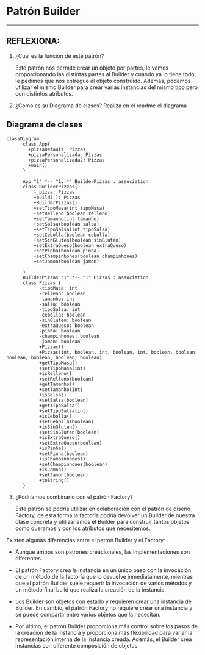 # Patrón Builder   
---

## REFLEXIONA:
1. ¿Cual es la función de este patrón?

   Este patrón nos permite crear un objeto por partes, le vamos proporcionando las distintas partes al Builder
   y cuando ya lo tiene todo, le pedimos que nos entregue el objeto construido. Además, podemos utilizar el mismo Builder
   para crear varias instancias del mismo tipo pero con distintos atributos.


2. ¿Como es su Diagrama de clases? Realiza en el readme el diagrama


## Diagrama de clases

```mermaid
classDiagram
      class App{ 
        +pizzaDefault: Pizzas
        +pizzaPersonalizada: Pizzas
        +pizzaPersonalizada2: Pizzas
        +main()
      }
      
      App "1" *-- "1..*" BuilderPizzas : association
      class BuilderPizzas{
          -_pizza: Pizzas
          +build( ): Pizzas
          +BuilderPizzas()
          +setTipoMasa(int tipoMasa)
          +setRelleno(boolean relleno)
          +setTamanho(int tamanho)
          +setSalsa(boolean salsa)
          +setTipoSalsa(int tipoSalsa)
          +setCebolla(boolean cebolla)
          +setSinGluten(boolean sinGluten)
          +setExtraQueso(boolean extraQueso)
          +setPinha(boolean pinha)
          +setChampinhones(boolean champinhones)
          +setJamon(boolean jamon)
                    
      }
      BuilderPizzas "1" *-- "1" Pizzas : association
      class Pizzas {
            -tipoMasa: int
            -relleno: boolean
            -tamanho: int
            -salsa: boolean
            -tipoSalsa: int
            -cebolla: boolean
            -sinGluten: boolean
            -extraQueso: boolean
            -pinha: boolean
            -champinhones: boolean
            -jamon: boolean
            +Pizzas()
            +Pizzas(int, boolean, int, boolean, int, boolean, boolean, boolean, boolean, boolean, boolean)
            +getTipoMasa()
            +setTipoMasa(int)
            +isRelleno()
            +setRelleno(boolean)
            +getTamanho()
            +setTamanho(int)            
            +isSalsa()
            +setSalsa(boolean)
            +getTipoSalsa()
            +setTipoSalsa(int)
            +isCebolla()
            +setCebolla(boolean)
            +isSinGluten()
            +setSinGluten(boolean)
            +isExtraQueso()
            +setExtraQueso(boolean)
            +isPinha()
            +setPinha(boolean)
            +isChampinhones()
            +setChampinhones(boolean)
            +isJamon()
            +setJamon(boolean)
            +toString()
      }      
```


3. ¿Podríamos combinarlo con el patrón Factory?

   Este patrón se podría utilizar en colaboración con el patrón de diseño Factory, de esta forma la factoría podría devolver un Builder de
   nuestra clase concreta y utilizaríamos el Builder para construir tantos objetos como queramos y con los atributos que necesitemos.

Existen algunas diferencias entre el patrón Builder y el Factory:
- Aunque ambos son patrones creacionales, las implementaciones son diferentes.

- El patrón Factory crea la instancia en un único paso con la invocación de un método de la factoría que lo devuelve inmediatamente,
  mientras que el patrón Builder suele requerir la invocación de varios métodos y un método final build que realiza la creación de la instancia.

- Los Builder son objetos con estado y requieren crear una instancia de Builder. En cambio, el patrón Factory no requiere crear una instancia
  y se puede compartir entre varios objetos que la necesitan.

- Por último, el patrón Builder proporciona más control sobre los pasos de la creación de la instancia y proporciona más flexibilidad para variar
  la representación interna de la instancia creada. Además, el Builder crea instancias con diferente composición de objetos.

